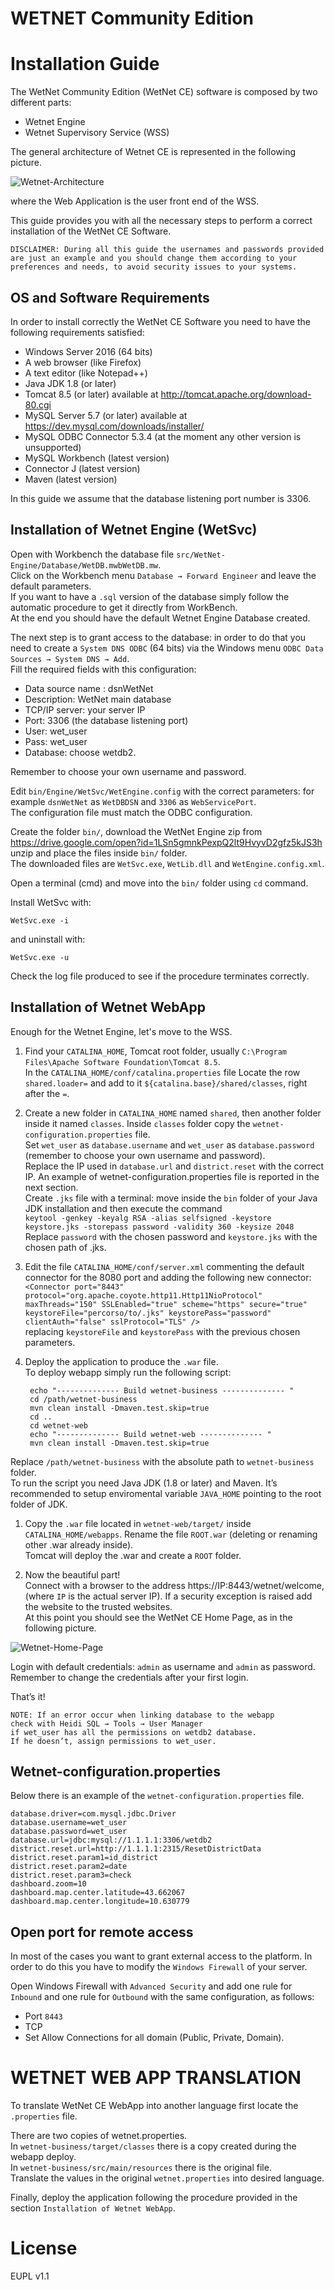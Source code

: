 # WETNET Community Edition
# Installation Guide
The WetNet Community Edition (WetNet CE) software is composed by two different parts:
* Wetnet Engine
* Wetnet Supervisory Service (WSS)

The general architecture of Wetnet CE is represented in the following picture.

![Wetnet-Architecture](imgs/architecture.png)

where the Web Application is the user front end of the WSS.

This guide provides you with all the necessary steps to perform a correct installation of the WetNet CE Software.

`DISCLAIMER: During all this guide the usernames and passwords provided are just an example and you should change them according to your preferences and needs, to avoid security issues to your systems.`

## OS and Software Requirements
In order to install correctly the WetNet CE Software you need to have the following requirements satisfied:

* Windows Server 2016 (64 bits)
* A web browser (like Firefox)
* A text editor (like Notepad++)
* Java JDK 1.8 (or later)
* Tomcat 8.5 (or later) available at http://tomcat.apache.org/download-80.cgi
* MySQL Server 5.7 (or later) available at https://dev.mysql.com/downloads/installer/
* MySQL ODBC Connector 5.3.4 (at the moment any other version is unsupported)
* MySQL Workbench (latest version)
* Connector J (latest version)
* Maven (latest version)

In this guide we assume that the database listening port number is 3306.

## Installation of Wetnet Engine (WetSvc)

Open with Workbench the database file  `src/WetNet-Engine/Database/WetDB.mwbWetDB.mw`.<br>
Click on the Workbench menu `Database → Forward Engineer` and leave the default parameters. <br>
If you want to have a `.sql` version of the database simply follow the automatic procedure to get it directly from WorkBench.<br>
At the end you should have the default Wetnet Engine Database created. <br>

The next step is to grant access to the database: in order to do that you need to create a `System DNS ODBC` (64 bits) via the Windows menu `ODBC Data Sources → System DNS → Add`. <br>
Fill the required fields with this configuration:
* Data source name : dsnWetNet
* Description: WetNet main database
* TCP/IP server: your server IP
* Port: 3306 (the database listening port)
* User: wet_user
* Pass: wet_user
* Database: choose wetdb2.

Remember to choose your own username and password.

Edit `bin/Engine/WetSvc/WetEngine.config` with the correct parameters: for example `dsnWetNet` as `WetDBDSN` and `3306` as `WebServicePort`.<br>
The configuration file must match the ODBC configuration.

Create the folder `bin/`, download the WetNet Engine zip from https://drive.google.com/open?id=1LSn5gmnkPexpQ2lt9HvyvD2gfz5kJS3h  unzip and place the files inside `bin/` folder. <br>
The downloaded files are `WetSvc.exe`, `WetLib.dll` and `WetEngine.config.xml`.

Open a terminal (cmd) and move into the `bin/` folder using `cd` command.

Install WetSvc with:

`WetSvc.exe -i`

and uninstall with:

`WetSvc.exe -u`

Check the log file produced to see if the procedure terminates correctly.

## Installation of Wetnet WebApp
Enough for the Wetnet Engine, let's move to the WSS.

1. Find your `CATALINA_HOME`, Tomcat root folder, usually `C:\Program Files\Apache Software Foundation\Tomcat 8.5`.<br>
In the `CATALINA_HOME/conf/catalina.properties` file Locate the row `shared.loader=` and add to it `${catalina.base}/shared/classes`, right after the `=`.

1. Create a new folder in `CATALINA_HOME` named `shared`, then another folder inside it named `classes`. Inside `classes` folder copy the `wetnet-configuration.properties` file.<br>
Set `wet_user` as `database.username` and `wet_user` as `database.password` (remember to choose your own username and password). <br>
Replace the IP used in `database.url` and `district.reset` with the correct IP. An example of wetnet-configuration.properties file is reported in the next section. <br>
Create `.jks` file with a terminal: move inside the `bin` folder of your Java JDK installation and then execute the command<br>
`keytool -genkey -keyalg RSA -alias selfsigned -keystore keystore.jks -storepass password -validity 360 -keysize 2048`<br>
Replace `password` with the chosen password and `keystore.jks` with the chosen path of .jks.

1. Edit the file `CATALINA_HOME/conf/server.xml` commenting the default connector for the 8080 port and adding the following new connector:
`<Connector port="8443" protocol="org.apache.coyote.http11.Http11NioProtocol" maxThreads="150" SSLEnabled="true" scheme="https" secure="true" keystoreFile="percorso/to/.jks" keystorePass="password" clientAuth="false" sslProtocol="TLS" />`<br>
replacing `keystoreFile` and `keystorePass` with the previous chosen parameters.

1. Deploy the application to produce the `.war` file.<br>
To deploy webapp simply run the following script:

        echo "-------------- Build wetnet-business -------------- "
        cd /path/wetnet-business
        mvn clean install -Dmaven.test.skip=true
        cd ..
        cd wetnet-web
        echo "-------------- Build wetnet-web -------------- "
        mvn clean install -Dmaven.test.skip=true

  Replace `/path/wetnet-business` with the absolute path to `wetnet-business` folder.<br>
  To run the script you need Java JDK (1.8 or later) and Maven. It’s recommended to setup enviromental variable `JAVA_HOME` pointing to the root folder of JDK.

1. Copy the `.war` file located in `wetnet-web/target/` inside `CATALINA_HOME/webapps`. Rename the file `ROOT.war` (deleting or renaming other .war already inside). <br>
Tomcat will deploy the .war and create a `ROOT` folder.

1. Now the beautiful part! <br>
Connect with a browser to the address https://IP:8443/wetnet/welcome, (where `IP` is the actual server IP). If a security exception is raised add the website to the trusted websites. <br>
At this point you should see the WetNet CE Home Page, as in the following picture.

![Wetnet-Home-Page](imgs/home_page.png)

 Login with default credentials:  `admin` as username and `admin` as password.<br>
Remember to change the credentials after your first login.

That’s it!

    NOTE: If an error occur when linking database to the webapp
    check with Heidi SQL → Tools → User Manager
    if wet_user has all the permissions on wetdb2 database.
    If he doesn’t, assign permissions to wet_user.


## Wetnet-configuration.properties
Below there is an example of the `wetnet-configuration.properties` file.

    database.driver=com.mysql.jdbc.Driver
    database.username=wet_user
    database.password=wet_user
    database.url=jdbc:mysql://1.1.1.1:3306/wetdb2
    district.reset.url=http://1.1.1.1:2315/ResetDistrictData
    district.reset.param1=id_district
    district.reset.param2=date
    district.reset.param3=check
    dashboard.zoom=10
    dashboard.map.center.latitude=43.662067
    dashboard.map.center.longitude=10.630779

## Open port for remote access
In most of the cases you want to grant external access to the platform. In order to do this you have to modify the `Windows Firewall` of your server.

Open Windows Firewall with `Advanced Security` and add one rule for `Inbound` and one rule for `Outbound` with the same configuration, as follows:
* Port `8443`
* TCP
* Set Allow Connections for all domain (Public, Private, Domain).

# WETNET WEB APP TRANSLATION
To translate WetNet CE WebApp into another language first locate the `.properties` file.

There are two copies of wetnet.properties.<br>
In `wetnet-business/target/classes` there is a copy created during the webapp deploy.<br>
In `wetnet-business/src/main/resources` there is the original file.<br>
Translate the values in the original `wetnet.properties` into desired language.

Finally, deploy the application following the procedure provided in the section `Installation of Wetnet WebApp`.

# License
EUPL v1.1
